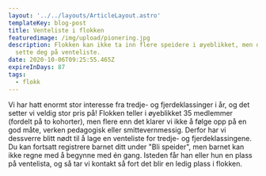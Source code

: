 ```yaml
---
layout: '../../layouts/ArticleLayout.astro'
templateKey: blog-post
title: Venteliste i flokken
featuredimage: /img/upload/pionering.jpg
description: Flokken kan ikke ta inn flere speidere i øyeblikket, men du kan
  sette deg på venteliste.
date: 2020-10-06T09:25:55.465Z
expireInDays: 87
tags:
  - flokk
---
```

Vi har hatt enormt stor interesse fra tredje- og fjerdeklassinger i år, og det setter vi veldig stor pris på! Flokken teller i øyeblikket 35 medlemmer (fordelt på to kohorter), men flere enn det klarer vi ikke å følge opp på en god måte, verken pedagogisk eller smittevernmessig. Derfor har vi dessverre blitt nødt til å lage en venteliste for tredje- og fjerdeklassingene. Du kan fortsatt registrere barnet ditt under "Bli speider", men barnet kan ikke regne med å begynne med én gang. Isteden får han eller hun en plass på ventelista, og så tar vi kontakt så fort det blir en ledig plass i flokken.